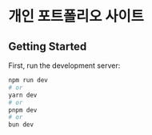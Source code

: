 # 개인 포트폴리오 사이트
## Getting Started

First, run the development server:

```bash
npm run dev
# or
yarn dev
# or
pnpm dev
# or
bun dev
```
